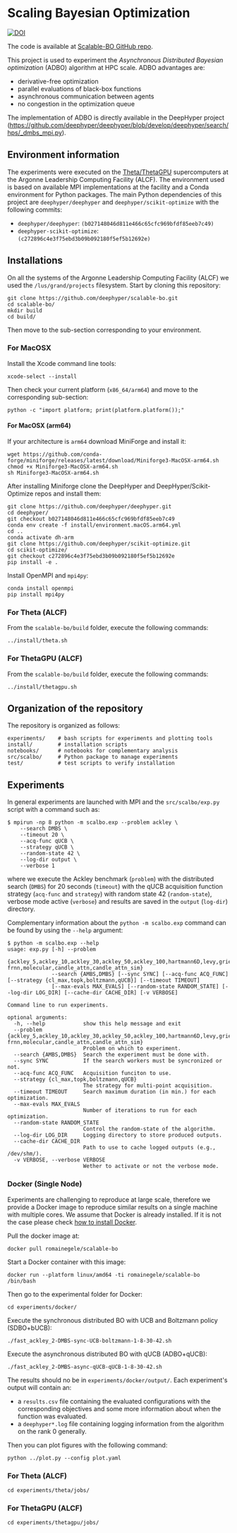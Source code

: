 # Scaling Bayesian Optimization

[![DOI](https://zenodo.org/badge/464852027.svg)](https://zenodo.org/badge/latestdoi/464852027)


The code is available at [Scalable-BO GitHub repo](https://github.com/deephyper/scalable-bo).

This project is used to experiment the *Asynchronous Distributed Bayesian optimization* (ADBO) algorithm at HPC scale. ADBO advantages are:

* derivative-free optimization
* parallel evaluations of black-box functions
* asynchronous communication between agents
* no congestion in the optimization queue

The implementation of ADBO is directly available in the DeepHyper project (https://github.com/deephyper/deephyper/blob/develop/deephyper/search/hps/_dmbs_mpi.py).

## Environment information

The experiments were executed on the [Theta/ThetaGPU](https://www.alcf.anl.gov/alcf-resources/theta) supercomputers at the Argonne Leadership Computing Facility (ALCF). The environment used is based on available MPI implementations at the facility and a Conda environment for Python packages. The main Python dependencies of this project are `deephyper/deephyper` and `deephyper/scikit-optimize` with the following commits:

* `deephyper/deephyper`: `(b027148046d811e466c65cfc969bfdf85eeb7c49)`
* `deephyper-scikit-optimize`: `(c272896c4e3f75ebd3b09b092180f5ef5b12692e)`

## Installations

On all the systems of the Argonne Leadership Computing Facility (ALCF) we used the `/lus/grand/projects` filesystem. Start by cloning this repository:

```console
git clone https://github.com/deephyper/scalable-bo.git
cd scalable-bo/
mkdir build
cd build/
```

Then move to the sub-section corresponding to your environment.

### For MacOSX 

Install the Xcode command line tools:

```console
xcode-select --install
```

Then check your current platform (`x86_64/arm64`) and move to the corresponding sub-section:

```console
python -c "import platform; print(platform.platform());"
```

#### For MacOSX (arm64)

If your architecture is `arm64` download MiniForge and install it:

```console
wget https://github.com/conda-forge/miniforge/releases/latest/download/Miniforge3-MacOSX-arm64.sh
chmod +x Miniforge3-MacOSX-arm64.sh
sh Miniforge3-MacOSX-arm64.sh
```

After installing Miniforge clone the DeepHyper and DeepHyper/Scikit-Optimize repos and install them:

```console
git clone https://github.com/deephyper/deephyper.git
cd deephyper/
git checkout b027148046d811e466c65cfc969bfdf85eeb7c49
conda env create -f install/environment.macOS.arm64.yml
cd ..
conda activate dh-arm
git clone https://github.com/deephyper/scikit-optimize.git
cd scikit-optimize/
git checkout c272896c4e3f75ebd3b09b092180f5ef5b12692e
pip install -e .
```

Install OpenMPI and `mpi4py`:

```console
conda install openmpi
pip install mpi4py
```

### For Theta (ALCF)

From the `scalable-bo/build` folder, execute the following commands:

```console
../install/theta.sh
```

### For ThetaGPU (ALCF)

From the `scalable-bo/build` folder, execute the following commands:

```console
../install/thetagpu.sh
```

## Organization of the repository

The repository is organized as follows:

```console
experiments/    # bash scripts for experiments and plotting tools
install/        # installation scripts 
notebooks/      # notebooks for complementary analysis
src/scalbo/     # Python package to manage experiments
test/           # test scripts to verify installation
```

## Experiments

In general experiments are launched with MPI and the `src/scalbo/exp.py` script with a command such as:

```console
$ mpirun -np 8 python -m scalbo.exp --problem ackley \
    --search DMBS \
    --timeout 20 \
    --acq-func qUCB \
    --strategy qUCB \
    --random-state 42 \
    --log-dir output \
    --verbose 1 
```

where we execute the Ackley benchmark (`problem`) with the distributed search (`DMBS`) for 20 seconds (`timeout`) with the qUCB acquisition function strategy (`acq-func` and `strategy`) with random state 42 (`random-state`), verbose mode active (`verbose`) and results are saved in the `output` (`log-dir`) directory.

Complementary information about the `python -m scalbo.exp` command can be found by using the `--help` argument:

```console
$ python -m scalbo.exp --help
usage: exp.py [-h] --problem
              {ackley_5,ackley_10,ackley_30,ackley_50,ackley_100,hartmann6D,levy,griewank,schwefel,frnn,minimalistic-frnn,molecular,candle_attn,candle_attn_sim}
              --search {AMBS,DMBS} [--sync SYNC] [--acq-func ACQ_FUNC] [--strategy {cl_max,topk,boltzmann,qUCB}] [--timeout TIMEOUT]
              [--max-evals MAX_EVALS] [--random-state RANDOM_STATE] [--log-dir LOG_DIR] [--cache-dir CACHE_DIR] [-v VERBOSE]

Command line to run experiments.

optional arguments:
  -h, --help            show this help message and exit
  --problem {ackley_5,ackley_10,ackley_30,ackley_50,ackley_100,hartmann6D,levy,griewank,schwefel,frnn,minimalistic-frnn,molecular,candle_attn,candle_attn_sim}
                        Problem on which to experiment.
  --search {AMBS,DMBS}  Search the experiment must be done with.
  --sync SYNC           If the search workers must be syncronized or not.
  --acq-func ACQ_FUNC   Acquisition funciton to use.
  --strategy {cl_max,topk,boltzmann,qUCB}
                        The strategy for multi-point acquisition.
  --timeout TIMEOUT     Search maximum duration (in min.) for each optimization.
  --max-evals MAX_EVALS
                        Number of iterations to run for each optimization.
  --random-state RANDOM_STATE
                        Control the random-state of the algorithm.
  --log-dir LOG_DIR     Logging directory to store produced outputs.
  --cache-dir CACHE_DIR
                        Path to use to cache logged outputs (e.g., /dev/shm/).
  -v VERBOSE, --verbose VERBOSE
                        Wether to activate or not the verbose mode.
```

### Docker (Single Node)

Experiments are challenging to reproduce at large scale, therefore we provide a Docker image to reproduce similar results on a single machine with multiple cores. We assume that Docker is already installed. If it is not the case please check [how to install Docker](https://docs.docker.com/get-docker/).

Pull the docker image at:
```console
docker pull romainegele/scalable-bo
```

Start a Docker container with this image:
```console
docker run --platform linux/amd64 -ti romainegele/scalable-bo /bin/bash
```

Then go to the experimental folder for Docker:
```console
cd experiments/docker/
```

Execute the synchronous distributed BO with UCB and Boltzmann policy (SDBO+bUCB):
```console
./fast_ackley_2-DMBS-sync-UCB-boltzmann-1-8-30-42.sh
```

Execute the asynchronous distributed BO with qUCB (ADBO+qUCB):
```console
./fast_ackley_2-DMBS-async-qUCB-qUCB-1-8-30-42.sh
```

The results should no be in `experiments/docker/output/`. Each experiment's output will contain an:
* a `results.csv` file containing the evaluated configurations with the corresponding objectives and some more information about when the function was evaluated.
* a `deephyper*.log` file containing logging information from the algorithm on the rank 0 generally.

Then you can plot figures with the following command:
```console
python ../plot.py --config plot.yaml
```

### For Theta (ALCF)

```console
cd experiments/theta/jobs/
```

### For ThetaGPU (ALCF)

```console
cd experiments/thetagpu/jobs/
```

